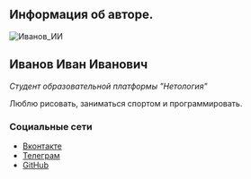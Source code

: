 ## Информация об авторе.

![Иванов_ИИ](https://avatars.githubusercontent.com/u/103907375?v=4)
## Иванов Иван Иванович
_Студент образовательной платформы "Нетология"_

Люблю рисовать, заниматься спортом и программировать.

### Социальные сети
* [Вконтакте](https://vk.com/)
* [Телеграм](https://t.me/)
* [GitHub](https://github.com)